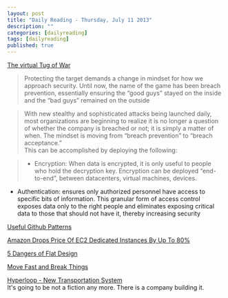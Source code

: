```yaml
---
layout: post
title: "Daily Reading - Thursday, July 11 2013"
description: ""
categories: [dailyreading]
tags: [dailyreading]
published: true
---
```

[The virtual Tug of War](http://www.infoq.com/articles/Tug-of-War)
> Protecting the target demands a change in mindset for how we approach security. Until now, the name of the game has been breach prevention, essentially ensuring the “good guys” stayed on the inside and the “bad guys” remained on the outside

> With new stealthy and sophisticated attacks being launched daily, most organizations are beginning to realize it is no longer a question of whether the company is breached or not; it is simply a matter of when. The mindset is moving from “breach prevention” to “breach acceptance.”   
This can be accomplished by deploying the following:

> - Encryption: When data is encrypted, it is only useful to people who hold the decryption key. Encryption can be deployed “end-to-end”, between datacenters, virtual machines, devices.
- Authentication: ensures only authorized personnel have access to specific bits of information. This granular form of access control exposes data only to the right people and eliminates exposing critical data to those that should not have it, thereby increasing security

<!--break-->

[Useful Github Patterns](http://blog.quickpeople.co.uk/2013/07/10/useful-github-patterns/)

[Amazon Drops Price Of EC2 Dedicated Instances By Up To 80%](http://techcrunch.com/2013/07/10/amazon-drops-price-of-ec2-dedicated-instances-by-up-to-80/)

[5 Dangers of Flat Design](http://blog.uxpin.com/2526/5-dangers-of-flat-design/)

[Move Fast and Break Things](http://blog.opbeat.com/2013/07/10/move-fast-and-break-things/)

[Hyperloop - New Transportation System](http://news.yahoo.com/san-francisco-l-30-mins-proposed-transportation-system-180600043.html)  
It's going to be not a fiction any more. There is a company building it.